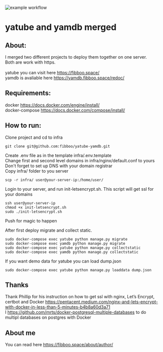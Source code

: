 ![example workflow](https://github.com/fibboo/yatube-yamdb/actions/workflows/yamdb_workflow.yaml/badge.svg)

# yatube and yamdb merged
## About:
I merged two different projects to deploy them together on one server.<br>
Both are work with https. <br><br>
yatube you can visit here https://fibboo.space/ <br>
yamdb is avaliable here https://yamdb.fibboo.space/redoc/

## Requirements:
docker https://docs.docker.com/engine/install/ <br>
docker-compose https://docs.docker.com/compose/install/

## How to run:

Clone project and cd to infra
```
git clone git@github.com:fibboo/yatube-yamdb.git
```
Create .env file as in the template infra/.env.template <br>
Change first and second level domains in infra/nginx/default.conf to yours <br>
Don't forget to set up DNS with your domain registrar<br>
Copy infra/ folder to you server
```
scp -r infra/ user@your-server-ip:/home/user/
```
Login to your server, and run init-letsencrypt.sh. This script will get ssl for your domains
```
ssh user@your-server-ip
chmod +x init-letsencrypt.sh
sudo ./init-letsencrypt.sh
```
Push for magic to happen

After first deploy migrate and collect static.
```
sudo docker-compose exec yatube python manage.py migrate
sudo docker-compose exec yamdb python manage.py migrate
sudo docker-compose exec yatube python manage.py collectstatic
sudo docker-compose exec yamdb python manage.py collectstatic
```
If you want demo data for yatube you can load dump.json
```
sudo docker-compose exec yatube python manage.py loaddata dump.json
```

## Thanks
Thank Phillip for his instruction on how to get ssl with nginx, Let’s Encrypt, certbot and Docker https://pentacent.medium.com/nginx-and-lets-encrypt-with-docker-in-less-than-5-minutes-b4b8a60d3a71 <br>
I https://github.com/mrts/docker-postgresql-multiple-databases to do multipl databases on postgres with Docker

## About me
You can read here https://fibboo.space/about/author/
